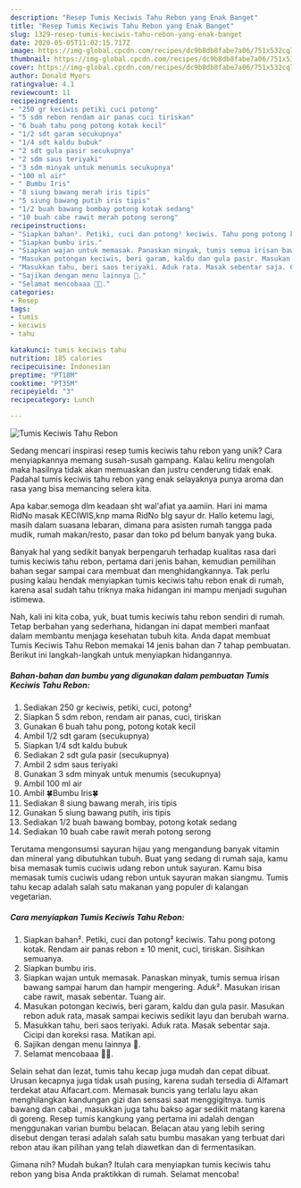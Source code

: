 ```yaml
---
description: "Resep Tumis Keciwis Tahu Rebon yang Enak Banget"
title: "Resep Tumis Keciwis Tahu Rebon yang Enak Banget"
slug: 1329-resep-tumis-keciwis-tahu-rebon-yang-enak-banget
date: 2020-05-05T11:02:15.717Z
image: https://img-global.cpcdn.com/recipes/dc9b8db8fabe7a06/751x532cq70/tumis-keciwis-tahu-rebon-foto-resep-utama.jpg
thumbnail: https://img-global.cpcdn.com/recipes/dc9b8db8fabe7a06/751x532cq70/tumis-keciwis-tahu-rebon-foto-resep-utama.jpg
cover: https://img-global.cpcdn.com/recipes/dc9b8db8fabe7a06/751x532cq70/tumis-keciwis-tahu-rebon-foto-resep-utama.jpg
author: Donald Myers
ratingvalue: 4.1
reviewcount: 11
recipeingredient:
- "250 gr keciwis petiki cuci potong"
- "5 sdm rebon rendam air panas cuci tiriskan"
- "6 buah tahu pong potong kotak kecil"
- "1/2 sdt garam secukupnya"
- "1/4 sdt kaldu bubuk"
- "2 sdt gula pasir secukupnya"
- "2 sdm saus teriyaki"
- "3 sdm minyak untuk menumis secukupnya"
- "100 ml air"
- " Bumbu Iris"
- "8 siung bawang merah iris tipis"
- "5 siung bawang putih iris tipis"
- "1/2 buah bawang bombay potong kotak sedang"
- "10 buah cabe rawit merah potong serong"
recipeinstructions:
- "Siapkan bahan². Petiki, cuci dan potong² keciwis. Tahu pong potong kotak. Rendam air panas rebon ± 10 menit, cuci, tiriskan. Sisihkan semuanya."
- "Siapkan bumbu iris."
- "Siapkan wajan untuk memasak. Panaskan minyak, tumis semua irisan bawang sampai harum dan hampir mengering. Aduk². Masukan irisan cabe rawit, masak sebentar. Tuang air."
- "Masukan potongan keciwis, beri garam, kaldu dan gula pasir. Masukan rebon aduk rata, masak sampai keciwis sedikit layu dan berubah warna."
- "Masukkan tahu, beri saos teriyaki. Aduk rata. Masak sebentar saja. Cicipi dan koreksi rasa. Matikan api."
- "Sajikan dengan menu lainnya 🤩."
- "Selamat mencobaaa 🤗🥰."
categories:
- Resep
tags:
- tumis
- keciwis
- tahu

katakunci: tumis keciwis tahu 
nutrition: 185 calories
recipecuisine: Indonesian
preptime: "PT18M"
cooktime: "PT35M"
recipeyield: "3"
recipecategory: Lunch

---
```



![Tumis Keciwis Tahu Rebon](https://img-global.cpcdn.com/recipes/dc9b8db8fabe7a06/751x532cq70/tumis-keciwis-tahu-rebon-foto-resep-utama.jpg)

Sedang mencari inspirasi resep tumis keciwis tahu rebon yang unik? Cara menyiapkannya memang susah-susah gampang. Kalau keliru mengolah maka hasilnya tidak akan memuaskan dan justru cenderung tidak enak. Padahal tumis keciwis tahu rebon yang enak selayaknya punya aroma dan rasa yang bisa memancing selera kita.

Apa kabar.semoga dlm keadaan sht wal&#39;afiat ya.aamiin. Hari ini mama RidNo masak KECIWIS,knp mama RidNo blg sayur dr. Hallo ketemu lagi, masih dalam suasana lebaran, dimana para asisten rumah tangga pada mudik, rumah makan/resto, pasar dan toko pd belum banyak yang buka.

Banyak hal yang sedikit banyak berpengaruh terhadap kualitas rasa dari tumis keciwis tahu rebon, pertama dari jenis bahan, kemudian pemilihan bahan segar sampai cara membuat dan menghidangkannya. Tak perlu pusing kalau hendak menyiapkan tumis keciwis tahu rebon enak di rumah, karena asal sudah tahu triknya maka hidangan ini mampu menjadi suguhan istimewa.


Nah, kali ini kita coba, yuk, buat tumis keciwis tahu rebon sendiri di rumah. Tetap berbahan yang sederhana, hidangan ini dapat memberi manfaat dalam membantu menjaga kesehatan tubuh kita. Anda dapat membuat Tumis Keciwis Tahu Rebon memakai 14 jenis bahan dan 7 tahap pembuatan. Berikut ini langkah-langkah untuk menyiapkan hidangannya.

<!--inarticleads1-->

##### Bahan-bahan dan bumbu yang digunakan dalam pembuatan Tumis Keciwis Tahu Rebon:

1. Sediakan 250 gr keciwis, petiki, cuci, potong²
1. Siapkan 5 sdm rebon, rendam air panas, cuci, tiriskan
1. Gunakan 6 buah tahu pong, potong kotak kecil
1. Ambil 1/2 sdt garam (secukupnya)
1. Siapkan 1/4 sdt kaldu bubuk
1. Sediakan 2 sdt gula pasir (secukupnya)
1. Ambil 2 sdm saus teriyaki
1. Gunakan 3 sdm minyak untuk menumis (secukupnya)
1. Ambil 100 ml air
1. Ambil  🍀Bumbu Iris🍀
1. Sediakan 8 siung bawang merah, iris tipis
1. Gunakan 5 siung bawang putih, iris tipis
1. Sediakan 1/2 buah bawang bombay, potong kotak sedang
1. Sediakan 10 buah cabe rawit merah potong serong


Terutama mengonsumsi sayuran hijau yang mengandung banyak vitamin dan mineral yang dibutuhkan tubuh. Buat yang sedang di rumah saja, kamu bisa memasak tumis cuciwis udang rebon untuk sayuran. Kamu bisa memasak tumis cuciwis udang rebon untuk sayuran makan siangmu. Tumis tahu kecap adalah salah satu makanan yang populer di kalangan vegetarian. 

<!--inarticleads2-->

##### Cara menyiapkan Tumis Keciwis Tahu Rebon:

1. Siapkan bahan². Petiki, cuci dan potong² keciwis. Tahu pong potong kotak. Rendam air panas rebon ± 10 menit, cuci, tiriskan. Sisihkan semuanya.
1. Siapkan bumbu iris.
1. Siapkan wajan untuk memasak. Panaskan minyak, tumis semua irisan bawang sampai harum dan hampir mengering. Aduk². Masukan irisan cabe rawit, masak sebentar. Tuang air.
1. Masukan potongan keciwis, beri garam, kaldu dan gula pasir. Masukan rebon aduk rata, masak sampai keciwis sedikit layu dan berubah warna.
1. Masukkan tahu, beri saos teriyaki. Aduk rata. Masak sebentar saja. Cicipi dan koreksi rasa. Matikan api.
1. Sajikan dengan menu lainnya 🤩.
1. Selamat mencobaaa 🤗🥰.


Selain sehat dan lezat, tumis tahu kecap juga mudah dan cepat dibuat. Urusan kecapnya juga tidak usah pusing, karena sudah tersedia di Alfamart terdekat atau Alfacart.com. Memasak buncis yang terlalu layu akan menghilangkan kandungan gizi dan sensasi saat menggigitnya. tumis bawang dan cabai , masukkan juga tahu bakso agar sedikit matang karena di goreng. Resep tumis kangkung yang pertama ini adalah dengan menggunakan varian bumbu belacan. Belacan atau yang lebih sering disebut dengan terasi adalah salah satu bumbu masakan yang terbuat dari rebon atau ikan pilihan yang telah diawetkan dan di fermentasikan. 

Gimana nih? Mudah bukan? Itulah cara menyiapkan tumis keciwis tahu rebon yang bisa Anda praktikkan di rumah. Selamat mencoba!
